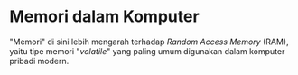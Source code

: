 # Memori dalam Komputer

"Memori" di sini lebih mengarah terhadap *Random Access Memory* (RAM), yaitu
tipe memori "*volatile*" yang paling umum digunakan dalam komputer pribadi
modern.
